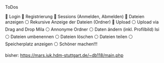 ToDos

🔴 Login
🔴 Registrierung
🔴 Sessions (Anmelden, Abmelden)
🔴 Dateien anzeigen
⚪️ Rekursive Anzeige der Dateien (Ordner)
🔴 Upload
⚪️ Upload via Drag and Drop Mila
⚪️ Annonyme Ordner
⚪️ Daten ändern (inkl. Profilbild) Isi
⚪️ Dateien umbenennen 
⚪️ Dateien löschen
⚪️ Dateien teilen
⚪️ Speicherplatz anzeigen
⚪️ Schöner machen!!!

bisher: https://mars.iuk.hdm-stuttgart.de/~db118/main.php

